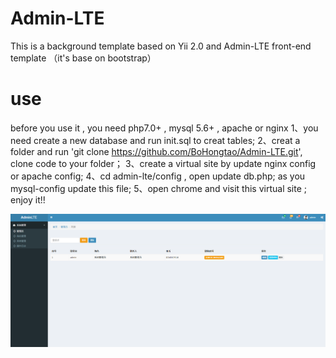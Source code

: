 # Admin-LTE
 This is a background template based on Yii 2.0 and Admin-LTE front-end template （it's base on bootstrap）
# use
before you use it , you need php7.0+ , mysql 5.6+ , apache or nginx
1、you need create a new database and run init.sql to creat tables;
2、creat a folder and run 'git clone https://github.com/BoHongtao/Admin-LTE.git', clone code to your folder；
3、create a virtual site by update nginx config or apache config;
4、cd admin-lte/config , open update db.php; as you mysql-config update this file;
5、open chrome and visit this virtual site ; enjoy it!!

![](https://github.com/BoHongtao/Admin-LTE/blob/master/admin-lte/web/uploads/info.png)